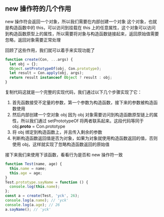 ## new 操作符的几个作用

new 操作符会返回一个对象，所以我们需要在内部创建一个对象
这个对象，也就是构造函数中的 this，可以访问到挂载在 this 上的任意属性，这个对象可以访问到构造函数原型上的属性，所以需要将对象与构造函数链接起来，返回原始值需要忽略，返回对象需要正常处理

回顾了这些作用，我们就可以着手来实现功能了

```js
function create(Con, ...args) {
  let obj = {};
  Object.setPrototypeOf(obj, Con.prototype);
  let result = Con.apply(obj, args);
  return result instanceof Object ? result : obj;
}
```

复制代码这就是一个完整的实现代码，我们通过以下几个步骤实现了它：

1. 首先函数接受不定量的参数，第一个参数为构造函数，接下来的参数被构造函数使用
2. 然后内部创建一个空对象 obj 因为 obj 对象需要访问到构造函数原型链上的属性，所以我们通过 setPrototypeOf 将两者联系起来。这段代码等同于 obj.**proto** = Con.prototype
3. 将 obj 绑定到构造函数上，并且传入剩余的参数
4. 判断构造函数返回值是否为对象，如果为对象就使用构造函数返回的值，否则使用 obj，这样就实现了忽略构造函数返回的原始值

接下来我们来使用下该函数，看看行为是否和 new 操作符一致

```js
function Test(name, age) {
  this.name = name;
  this.age = age;
}
Test.prototype.sayName = function () {
  console.log(this.name);
};
const a = create(Test, 'yck', 26);
console.log(a.name); // 'yck'
console.log(a.age); // 26
a.sayName(); // 'yck'
```
